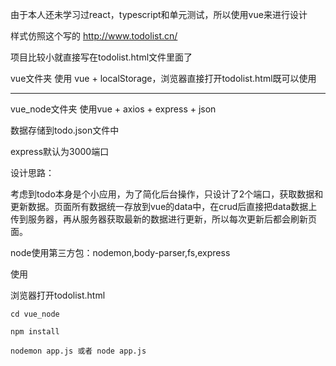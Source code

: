 由于本人还未学习过react，typescript和单元测试，所以使用vue来进行设计

样式仿照这个写的 http://www.todolist.cn/

项目比较小就直接写在todolist.html文件里面了

vue文件夹 使用 vue + localStorage，浏览器直接打开todolist.html既可以使用



---

vue_node文件夹 使用vue + axios + express + json

数据存储到todo.json文件中

express默认为3000端口



设计思路：

考虑到todo本身是个小应用，为了简化后台操作，只设计了2个端口，获取数据和更新数据。页面所有数据统一存放到vue的data中，在crud后直接把data数据上传到服务器，再从服务器获取最新的数据进行更新，所以每次更新后都会刷新页面。



node使用第三方包：nodemon,body-parser,fs,express



使用

浏览器打开todolist.html

```
cd vue_node

npm install

nodemon app.js 或者 node app.js
```

